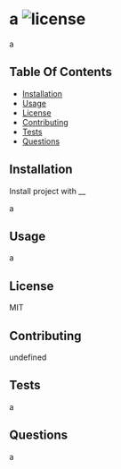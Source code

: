 # a ![license](MIT)

a   

## Table Of Contents
* [Installation](#Installation)
* [Usage](#Usage)
* [License](#License)
* [Contributing](#Contributing)
* [Tests](#tests)
* [Questions](#Questions)

## Installation

Install project with __

a
    
## Usage

a

## License

MIT

## Contributing

undefined

## Tests

a

## Questions

a
